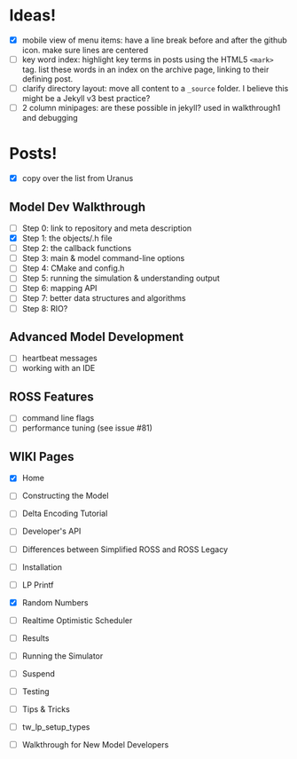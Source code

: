 # Ideas!

- [X] mobile view of menu items:
      have a line break before and after the github icon.
      make sure lines are centered
- [ ] key word index:
      highlight key terms in posts using the HTML5 `<mark>` tag.
      list these words in an index on the archive page, linking to their defining post.
- [ ] clarify directory layout:
      move all content to a `_source` folder.
      I believe this might be a Jekyll v3 best practice?
- [ ] 2 column minipages:
      are these possible in jekyll? used in walkthrough1 and debugging

# Posts!

- [X] copy over the list from Uranus

## Model Dev Walkthrough

- [ ] Step 0: link to repository and meta description
- [X] Step 1: the objects/.h file
- [ ] Step 2: the callback functions
- [ ] Step 3: main & model command-line options
- [ ] Step 4: CMake and config.h
- [ ] Step 5: running the simulation & understanding output
- [ ] Step 6: mapping API
- [ ] Step 7: better data structures and algorithms
- [ ] Step 8: RIO?

## Advanced Model Development

- [ ] heartbeat messages
- [ ] working with an IDE

## ROSS Features

- [ ] command line flags
- [ ] performance tuning (see issue #81)

## WIKI Pages

- [X] Home
- [ ] Constructing the Model
- [ ] Delta Encoding Tutorial
- [ ] Developer's API
- [ ] Differences between Simplified ROSS and ROSS Legacy
- [ ] Installation
- [ ] LP Printf
- [X] Random Numbers
- [ ] Realtime Optimistic Scheduler
- [ ] Results
- [ ] Running the Simulator
- [ ] Suspend
- [ ] Testing
- [ ] Tips & Tricks
- [ ] tw_lp_setup_types
- [ ] Walkthrough for New Model Developers

